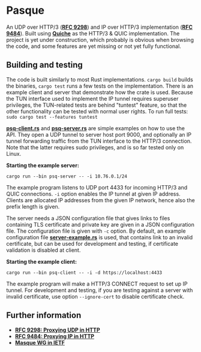 # Pasque

An UDP over HTTP/3 (**[RFC 9298](https://datatracker.ietf.org/doc/html/rfc9298)**)
and IP over HTTP/3 implementation
(**[RFC 9484](https://datatracker.ietf.org/doc/html/rfc9484)**). Built using
**[Quiche](https://github.com/cloudflare/quiche/)** as the HTTP/3 & QUIC
implementation. The project is yet under construction, which probably is obvious
when browsing the code, and some features are yet missing or not yet fully
functional.

## Building and testing

The code is built similarly to most Rust implementations. `cargo build` builds
the binaries, `cargo test` runs a few tests on the implementation. There is an
example client and server that demonstrate how the crate is used. Because the
TUN interface used to implement the IP tunnel requires superuser privileges, the
TUN-related tests are behind "tuntest" feature, so that the other functionality
can be tested with normal user rights. To run full tests:
`sudo cargo test --features tuntest`

**[psq-client.rs](src/bin/psq-client.rs)** and
**[psq-server.rs](src/bin/psq-server.rs)** are simple examples on how to use the
API. They open a UDP tunnel to server host port 9000, and optionally an IP
tunnel forwarding traffic from the TUN interface to the HTTP/3 connection. Note
that the latter requires sudo privileges, and is so far tested only on Linux.

**Starting the example server:**

    cargo run --bin psq-server -- -i 10.76.0.1/24

The example program listens to UDP port 4433 for incoming HTTP/3 and QUIC
connections. `-i` option enables the IP tunnel at given IP address. Clients are
allocated IP addresses from the given IP network, hence also the prefix length
is given.

The server needs a JSON configuration file that gives links to files containing
TLS certificate and private key are given in a JSON configuration file. The
configuration file is given with `-c` option. By default, an example
configuration file **[server-example.rs](src/bin/server-example.rs)** is used,
that contains link to an invalid certificate, but can be used for development
and testing, if certificate validation is disabled at client.

**Starting the example client:**

    cargo run --bin psq-client -- -i -d https://localhost:4433

The example program will make a HTTP/3 CONNECT request to set up IP tunnel. For
development and testing, if you are testing against a server with invalid
certificate, use option `--ignore-cert` to disable certificate check.

## Further information

- **[RFC 9298: Proxying UDP in HTTP](https://datatracker.ietf.org/doc/html/rfc9298)**
- **[RFC 9484: Proxying IP in HTTP](https://datatracker.ietf.org/doc/html/rfc9484)**
- **[Masque WG in IETF](https://datatracker.ietf.org/wg/masque/)**
